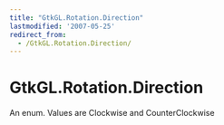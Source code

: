 ```yaml
---
title: "GtkGL.Rotation.Direction"
lastmodified: '2007-05-25'
redirect_from:
  - /GtkGL.Rotation.Direction/
---
```


GtkGL.Rotation.Direction
========================

An enum. Values are Clockwise and CounterClockwise
